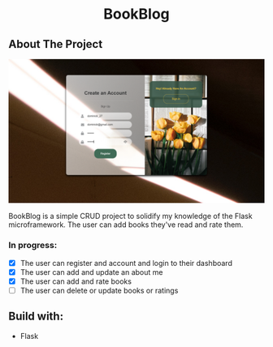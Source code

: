 # <p align="center">BookBlog</p>

## About The Project

<img src="flaskr/static/imgs/screenshot_1.png" alt="Logo" >

BookBlog is a simple CRUD project to solidify my knowledge of the Flask microframework. The user can add books they've read and rate them.

### In progress:
- [x] The user can register and account and login to their dashboard
- [x] The user can add and update an about me 
- [x] The user can add and rate books  
- [ ] The user can delete or update books or ratings

## Build with:
- Flask
